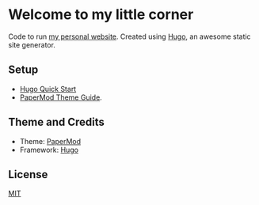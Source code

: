# Welcome to my little corner

Code to run [my personal website](https://joaofranca.dev/). Created using [Hugo](https://gohugo.io/), an awesome static site generator.

## Setup

* [Hugo Quick Start](https://gohugo.io/getting-started/quick-start/)
* [PaperMod Theme Guide](https://adityatelange.github.io/hugo-PaperMod/posts/papermod/papermod-installation/).

## Theme and Credits

* Theme: [PaperMod](https://github.com/adityatelange/hugo-PaperMod)
* Framework: [Hugo](https://gohugo.io/)

## License

[MIT](https://github.com/joaofranca/joaofranca.github.io/blob/master/LICENSE)

